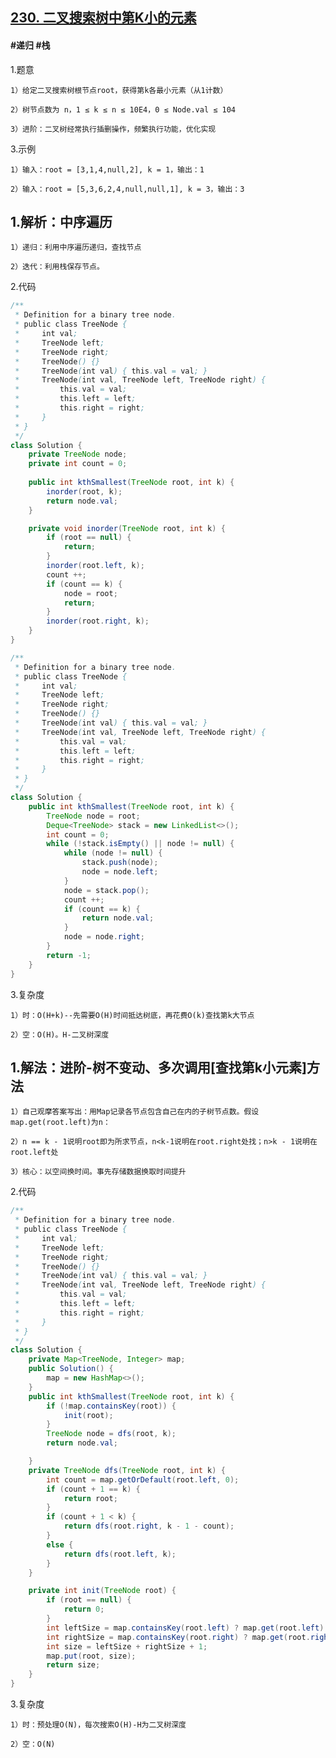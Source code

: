 ## [230. 二叉搜索树中第K小的元素]()
#### #递归 #栈
1.题意

    1）给定二叉搜索树根节点root，获得第k各最小元素（从1计数）

    2）树节点数为 n，1 ≤ k ≤ n ≤ 10E4，0 ≤ Node.val ≤ 104

    3）进阶：二叉树经常执行插删操作，频繁执行功能，优化实现

3.示例

    1）输入：root = [3,1,4,null,2], k = 1，输出：1

    2）输入：root = [5,3,6,2,4,null,null,1], k = 3，输出：3
## 1.解析：中序遍历

    1）递归：利用中序遍历递归，查找节点

    2）迭代：利用栈保存节点。

2.代码
```java
/**
 * Definition for a binary tree node.
 * public class TreeNode {
 *     int val;
 *     TreeNode left;
 *     TreeNode right;
 *     TreeNode() {}
 *     TreeNode(int val) { this.val = val; }
 *     TreeNode(int val, TreeNode left, TreeNode right) {
 *         this.val = val;
 *         this.left = left;
 *         this.right = right;
 *     }
 * }
 */
class Solution {
    private TreeNode node;
    private int count = 0;
    
    public int kthSmallest(TreeNode root, int k) {
        inorder(root, k);
        return node.val;
    }

    private void inorder(TreeNode root, int k) {
        if (root == null) {
            return;
        }
        inorder(root.left, k);
        count ++;
        if (count == k) {
            node = root;
            return;
        }
        inorder(root.right, k);    
    }
}
```

```java
/**
 * Definition for a binary tree node.
 * public class TreeNode {
 *     int val;
 *     TreeNode left;
 *     TreeNode right;
 *     TreeNode() {}
 *     TreeNode(int val) { this.val = val; }
 *     TreeNode(int val, TreeNode left, TreeNode right) {
 *         this.val = val;
 *         this.left = left;
 *         this.right = right;
 *     }
 * }
 */
class Solution {   
    public int kthSmallest(TreeNode root, int k) {        
        TreeNode node = root;
        Deque<TreeNode> stack = new LinkedList<>();
        int count = 0;
        while (!stack.isEmpty() || node != null) {
            while (node != null) {
                stack.push(node);
                node = node.left;
            }
            node = stack.pop();
            count ++;
            if (count == k) {
                return node.val;
            }
            node = node.right;
        }
        return -1;                
    }
}
```

3.复杂度

    1）时：O(H+k)--先需要O(H)时间抵达树底，再花费O(k)查找第k大节点

    2）空：O(H)。H-二叉树深度

## 1.解法：进阶-树不变动、多次调用[查找第k小元素]方法

    1）自己观摩答案写出：用Map记录各节点包含自己在内的子树节点数。假设map.get(root.left)为n：

    2）n == k - 1说明root即为所求节点，n<k-1说明在root.right处找；n>k - 1说明在root.left处

    3）核心：以空间换时间。事先存储数据换取时间提升

2.代码
```java
/**
 * Definition for a binary tree node.
 * public class TreeNode {
 *     int val;
 *     TreeNode left;
 *     TreeNode right;
 *     TreeNode() {}
 *     TreeNode(int val) { this.val = val; }
 *     TreeNode(int val, TreeNode left, TreeNode right) {
 *         this.val = val;
 *         this.left = left;
 *         this.right = right;
 *     }
 * }
 */
class Solution {
    private Map<TreeNode, Integer> map;
    public Solution() {
        map = new HashMap<>();
    }
    public int kthSmallest(TreeNode root, int k) {
        if (!map.containsKey(root)) {
            init(root);
        }
        TreeNode node = dfs(root, k);
        return node.val;

    }
    private TreeNode dfs(TreeNode root, int k) {
        int count = map.getOrDefault(root.left, 0);
        if (count + 1 == k) {
            return root;
        }
        if (count + 1 < k) {
            return dfs(root.right, k - 1 - count);
        }
        else {
            return dfs(root.left, k);
        }
    }

    private int init(TreeNode root) {
        if (root == null) {
            return 0;
        }
        int leftSize = map.containsKey(root.left) ? map.get(root.left) : init(root.left);
        int rightSize = map.containsKey(root.right) ? map.get(root.right) : init(root.right);
        int size = leftSize + rightSize + 1;
        map.put(root, size);
        return size; 
    }
}
```

3.复杂度

    1）时：预处理O(N)，每次搜索O(H)-H为二叉树深度

    2）空：O(N)
